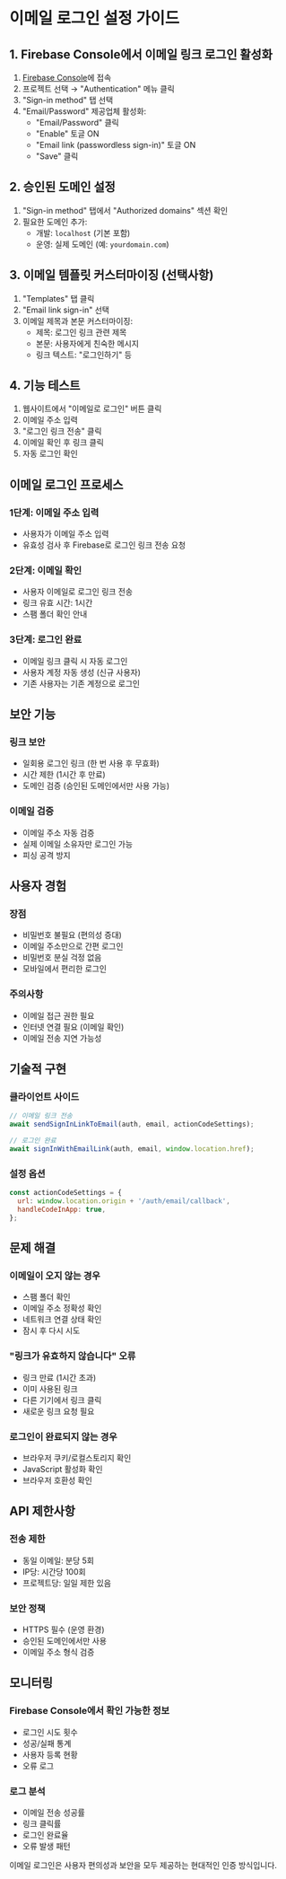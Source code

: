 # 이메일 로그인 설정 가이드

## 1. Firebase Console에서 이메일 링크 로그인 활성화

1. [Firebase Console](https://console.firebase.google.com/)에 접속
2. 프로젝트 선택 → "Authentication" 메뉴 클릭
3. "Sign-in method" 탭 선택
4. "Email/Password" 제공업체 활성화:
   - "Email/Password" 클릭
   - "Enable" 토글 ON
   - "Email link (passwordless sign-in)" 토글 ON
   - "Save" 클릭

## 2. 승인된 도메인 설정

1. "Sign-in method" 탭에서 "Authorized domains" 섹션 확인
2. 필요한 도메인 추가:
   - 개발: `localhost` (기본 포함)
   - 운영: 실제 도메인 (예: `yourdomain.com`)

## 3. 이메일 템플릿 커스터마이징 (선택사항)

1. "Templates" 탭 클릭
2. "Email link sign-in" 선택
3. 이메일 제목과 본문 커스터마이징:
   - 제목: 로그인 링크 관련 제목
   - 본문: 사용자에게 친숙한 메시지
   - 링크 텍스트: "로그인하기" 등

## 4. 기능 테스트

1. 웹사이트에서 "이메일로 로그인" 버튼 클릭
2. 이메일 주소 입력
3. "로그인 링크 전송" 클릭
4. 이메일 확인 후 링크 클릭
5. 자동 로그인 확인

## 이메일 로그인 프로세스

### 1단계: 이메일 주소 입력
- 사용자가 이메일 주소 입력
- 유효성 검사 후 Firebase로 로그인 링크 전송 요청

### 2단계: 이메일 확인
- 사용자 이메일로 로그인 링크 전송
- 링크 유효 시간: 1시간
- 스팸 폴더 확인 안내

### 3단계: 로그인 완료
- 이메일 링크 클릭 시 자동 로그인
- 사용자 계정 자동 생성 (신규 사용자)
- 기존 사용자는 기존 계정으로 로그인

## 보안 기능

### 링크 보안
- 일회용 로그인 링크 (한 번 사용 후 무효화)
- 시간 제한 (1시간 후 만료)
- 도메인 검증 (승인된 도메인에서만 사용 가능)

### 이메일 검증
- 이메일 주소 자동 검증
- 실제 이메일 소유자만 로그인 가능
- 피싱 공격 방지

## 사용자 경험

### 장점
- 비밀번호 불필요 (편의성 증대)
- 이메일 주소만으로 간편 로그인
- 비밀번호 분실 걱정 없음
- 모바일에서 편리한 로그인

### 주의사항
- 이메일 접근 권한 필요
- 인터넷 연결 필요 (이메일 확인)
- 이메일 전송 지연 가능성

## 기술적 구현

### 클라이언트 사이드
```javascript
// 이메일 링크 전송
await sendSignInLinkToEmail(auth, email, actionCodeSettings);

// 로그인 완료
await signInWithEmailLink(auth, email, window.location.href);
```

### 설정 옵션
```javascript
const actionCodeSettings = {
  url: window.location.origin + '/auth/email/callback',
  handleCodeInApp: true,
};
```

## 문제 해결

### 이메일이 오지 않는 경우
- 스팸 폴더 확인
- 이메일 주소 정확성 확인
- 네트워크 연결 상태 확인
- 잠시 후 다시 시도

### "링크가 유효하지 않습니다" 오류
- 링크 만료 (1시간 초과)
- 이미 사용된 링크
- 다른 기기에서 링크 클릭
- 새로운 링크 요청 필요

### 로그인이 완료되지 않는 경우
- 브라우저 쿠키/로컬스토리지 확인
- JavaScript 활성화 확인
- 브라우저 호환성 확인

## API 제한사항

### 전송 제한
- 동일 이메일: 분당 5회
- IP당: 시간당 100회
- 프로젝트당: 일일 제한 있음

### 보안 정책
- HTTPS 필수 (운영 환경)
- 승인된 도메인에서만 사용
- 이메일 주소 형식 검증

## 모니터링

### Firebase Console에서 확인 가능한 정보
- 로그인 시도 횟수
- 성공/실패 통계
- 사용자 등록 현황
- 오류 로그

### 로그 분석
- 이메일 전송 성공률
- 링크 클릭률
- 로그인 완료율
- 오류 발생 패턴

이메일 로그인은 사용자 편의성과 보안을 모두 제공하는 현대적인 인증 방식입니다. 